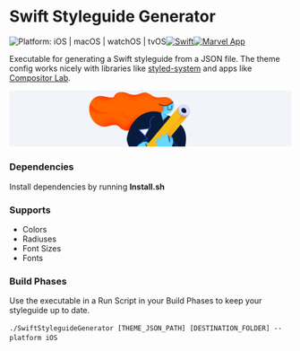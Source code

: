 # Swift Styleguide Generator
<img src="https://img.shields.io/badge/platform-iOS%20%7C%20macOS%20%7C%20watchOS%20%7C%20tvOS-FFC82C.svg" style="max-height: 300px;" alt="Platform: iOS | macOS | watchOS | tvOS"><a href="https://developer.apple.com/swift/"><img src="https://img.shields.io/badge/Swift-4.0-orange.svg?style=flat" style="max-height: 300px;" alt="Swift"/></a><a href="http://twitter.com/marvelapp"><img src="https://img.shields.io/badge/Twitter-@marvelapp-blue.svg?style=flat" style="max-height: 300px;" alt="Marvel App"/></a>

Executable for generating a Swift styleguide from a JSON file. The theme config works nicely with libraries like [styled-system](https://github.com/jxnblk/styled-system) and apps like [Compositor Lab](compositor.io/lab).

<img src="/Github/GithubHeader.png?raw=true" width="888">

### Dependencies

Install dependencies by running **Install.sh**

### Supports
- Colors
- Radiuses
- Font Sizes
- Fonts

### Build Phases
Use the executable in a Run Script in your Build Phases to keep your styleguide up to date.

```./SwiftStyleguideGenerator [THEME_JSON_PATH] [DESTINATION_FOLDER] --platform iOS```
